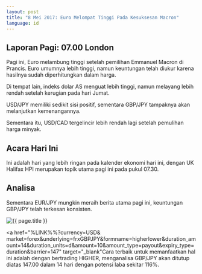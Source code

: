 ```yaml
---
layout: post
title: "8 Mei 2017: Euro Melompat Tinggi Pada Kesuksesan Macron"
language: id
---
```

## Laporan Pagi: 07.00 London

Pagi ini, Euro melambung tinggi setelah pemilihan Emmanuel Macron di Prancis. Euro umumnya lebih tinggi, namun keuntungan telah diukur karena hasilnya sudah diperhitungkan dalam harga.

Di tempat lain, indeks dolar AS menguat lebih tinggi, namun melayang lebih rendah setelah kerugian pada hari Jumat.

USD/JPY memiliki sedikit sisi positif, sementara GBP/JPY tampaknya akan melanjutkan kemenangannya.

Sementara itu, USD/CAD tergelincir lebih rendah lagi setelah pemulihan harga minyak.

## Acara Hari Ini

Ini adalah hari yang lebih ringan pada kalender ekonomi hari ini, dengan UK Halifax HPI merupakan topik utama pagi ini pada pukul 07.30.

## Analisa

Sementara EUR/JPY mungkin meraih berita utama pagi ini, keuntungan GBP/JPY telah terkesan konsisten.

<img src="{{ site.url }}/images/id-08-may-17.png" alt="{{ page.title }}" title="{{ page.title }}">

<a href="%LINK%%?currency=USD& market=forex&underlying=frxGBPJPY&formname=higherlower&duration_amount=14&duration_units=d&amount=10&amount_type=payout&expiry_type=duration&barrier=147" target="_blank"Cara terbaik untuk memanfaatkan hal ini adalah dengan bertrading HIGHER, menganalisa GBP/JPY akan ditutup diatas 147.00 dalam 14 hari dengan potensi laba sekitar 116%.</a>